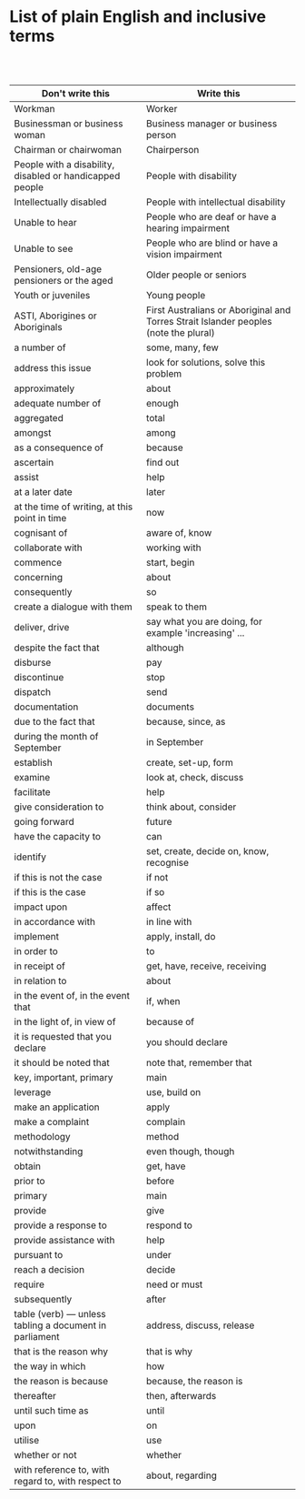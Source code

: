 # List of plain English and inclusive terms

<br><br>

| Don't write this                                         | Write this                                                                           |
|----------------------------------------------------------|--------------------------------------------------------------------------------------|
| Workman                                                  | Worker                                                                               |
| Businessman or business woman                            | Business manager or business person                                                  |
| Chairman or chairwoman                                   | Chairperson                                                                          |
| People with a disability, disabled or handicapped people | People with disability                                                               |
| Intellectually disabled                                  | People with intellectual disability                                                  |
| Unable to hear                                           | People who are deaf or have a hearing impairment                                     |
| Unable to see                                            | People who are blind or have a vision impairment                                     |
| Pensioners, old-age pensioners or the aged               | Older people or seniors                                                              |
| Youth or juveniles                                       | Young people                                                                         |
| ASTI, Aborigines or Aboriginals                          | First Australians or Aboriginal and Torres Strait Islander peoples (note the plural) |
| a number of                                              | some, many, few                                                                      |
| address this issue                                       | look for solutions, solve this problem                                               |
| approximately                                            | about                                                                                |
| adequate number of                                       | enough                                                                               |
| aggregated                                               | total                                                                                |
| amongst                                                  | among                                                                                |
| as a consequence of                                      | because                                                                              |
| ascertain                                                | find out                                                                             |
| assist                                                   | help                                                                                 |
| at a later date                                          | later                                                                                |
| at the time of writing, at this point in time            | now                                                                                  |
| cognisant of                                             | aware of, know                                                                       |
| collaborate with                                         | working with                                                                         |
| commence                                                 | start, begin                                                                         |
| concerning                                               | about                                                                                |
| consequently                                             | so                                                                                   |
| create a dialogue with them                              | speak to them                                                                        |
| deliver, drive                                           | say what you are doing, for example 'increasing' ...                                 |
| despite the fact that                                    | although                                                                             |
| disburse                                                 | pay                                                                                  |
| discontinue                                              | stop                                                                                 |
| dispatch                                                 | send                                                                                 |
| documentation                                            | documents                                                                            |
| due to the fact that                                     | because, since, as                                                                   |
| during the month of September                            | in September                                                                         |
| establish                                                | create, set-up, form                                                                 |
| examine                                                  | look at, check, discuss                                                              |
| facilitate                                               | help                                                                                 |
| give consideration to                                    | think about, consider                                                                |
| going forward                                            | future                                                                               |
| have the capacity to                                     | can                                                                                  |
| identify                                                 | set, create, decide on, know, recognise                                              |
| if this is not the case                                  | if not                                                                               |
| if this is the case                                      | if so                                                                                |
| impact upon                                              | affect                                                                               |
| in accordance with                                       | in line with                                                                         |
| implement                                                | apply, install, do                                                                   |
| in order to                                              | to                                                                                   |
| in receipt of                                            | get, have, receive, receiving                                                        |
| in relation to                                           | about                                                                                |
| in the event of, in the event that                       | if, when                                                                             |
| in the light of, in view of                              | because of                                                                           |
| it is requested that you declare                         | you should declare                                                                   |
| it should be noted that                                  | note that, remember that                                                             |
| key, important, primary                                  | main                                                                                 |
| leverage                                                 | use, build on                                                                        |
| make an application                                      | apply                                                                                |
| make a complaint                                         | complain                                                                             |
| methodology                                              | method                                                                               |
| notwithstanding                                          | even though, though                                                                  |
| obtain                                                   | get, have                                                                            |
| prior to                                                 | before                                                                               |
| primary                                                  | main                                                                                 |
| provide                                                  | give                                                                                 |
| provide a response to                                    | respond to                                                                           |
| provide assistance with                                  | help                                                                                 |
| pursuant to                                              | under                                                                                |
| reach a decision                                         | decide                                                                               |
| require                                                  | need or must                                                                         |
| subsequently                                             | after                                                                                |
| table (verb) — unless tabling a document in parliament   | address, discuss, release                                                            |
| that is the reason why                                   | that is why                                                                          |
| the way in which                                         | how                                                                                  |
| the reason is because                                    | because, the reason is                                                               |
| thereafter                                               | then, afterwards                                                                     |
| until such time as                                       | until                                                                                |
| upon                                                     | on                                                                                   |
| utilise                                                  | use                                                                                  |
| whether or not                                           | whether                                                                              |
| with reference to, with regard to, with respect to       | about, regarding                                                                     |